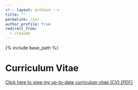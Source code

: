 ```yaml
---
<!-- layout: archive -->
title: ""
permalink: /cv/
author_profile: true
redirect_from:
  - /resume
---
```


{% include base_path %}

# <i class="fa fa-fw fa-file "></i> Curriculum Vitae #
[Click here to view my up-to-date curriculum vitae (CV) [PDF]](https://Henghengniceman.github.io/files/CV-HengHengZhang.pdf )

